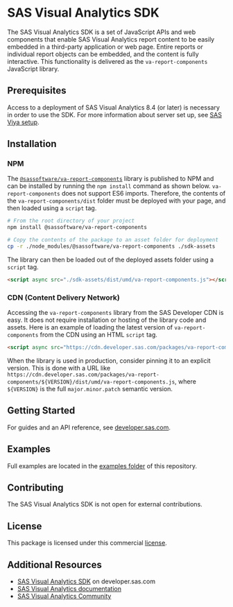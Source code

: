 # SAS Visual Analytics SDK

The SAS Visual Analytics SDK is a set of JavaScript APIs and web components that enable SAS Visual Analytics report content
to be easily embedded in a third-party application or web page. Entire reports or individual report objects can be
embedded, and the content is fully interactive. This functionality is delivered as the `va-report-components` JavaScript
library.

## Prerequisites

Access to a deployment of SAS Visual Analytics 8.4 (or later) is necessary in order to use the SDK. For more information about server set up, see <a target="_blank" href="https://developer.sas.com/sdk/va/docs/guides/viya-setup/">SAS Viya setup</a>.

## Installation

### NPM

The <a target="_blank" href="https://www.npmjs.com/package/@sassoftware/va-report-components">`@sassoftware/va-report-components`</a> library is published to NPM and can be installed by running the `npm install` command as shown below. `va-report-components` does not support ES6 imports. Therefore, the contents of the `va-report-components/dist` folder must be deployed with your page, and then loaded using a `script` tag.

```bash
# From the root directory of your project
npm install @sassoftware/va-report-components

# Copy the contents of the package to an asset folder for deployment
cp -r ./node_modules/@sassoftware/va-report-components ./sdk-assets
```

The library can then be loaded out of the deployed assets folder using a `script` tag.

```html
<script async src="./sdk-assets/dist/umd/va-report-components.js"></script>
```

### CDN (Content Delivery Network)

Accessing the `va-report-components` library from the SAS Developer CDN is easy. It does not require installation or
hosting of the library code and assets. Here is an example of loading the latest version of `va-report-components` from the CDN using an HTML `script` tag.

```html
<script async src="https://cdn.developer.sas.com/packages/va-report-components/latest/dist/umd/va-report-components.js"></script>
```

When the library is used in production, consider pinning it to an explicit version. This is done with a URL like `https://cdn.developer.sas.com/packages/va-report-components/${VERSION}/dist/umd/va-report-components.js`, where `${VERSION}` is the full `major.minor.patch` semantic version.

## Getting Started

For guides and an API reference, see <a target="_blank" href="https://developer.sas.com/sdk/va/">developer.sas.com</a>.

## Examples

Full examples are located in the [examples folder](./examples/) of this repository.

## Contributing

The SAS Visual Analytics SDK is not open for external contributions.

## License

This package is licensed under this commercial [license](LICENSE).

## Additional Resources

- <a target="_blank" href="https://developer.sas.com/sdk/va/">SAS Visual Analytics SDK</a> on developer.sas.com
- <a target="_blank" href="https://support.sas.com/en/software/visual-analytics-support.html#documentation">SAS Visual Analytics documentation</a>
- <a target="_blank" href="https://communities.sas.com/t5/SAS-Visual-Analytics/bd-p/sas_va">SAS Visual Analytics Community</a>
